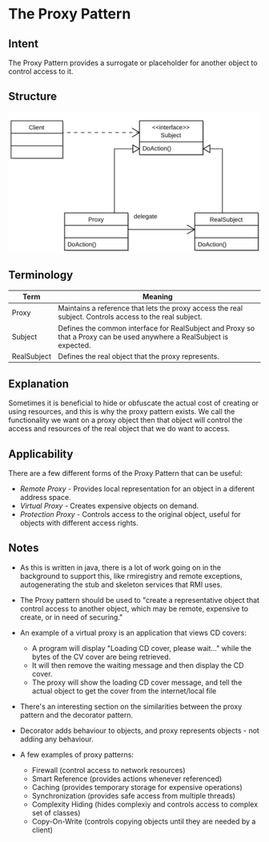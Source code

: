 # The Proxy Pattern

## Intent

The Proxy Pattern provides a surrogate or placeholder for another object to control access to it.

## Structure

![](../../data/proxy_pattern_uml.png) 

## Terminology

| Term          | Meaning                                                                                                                   |
| ------------- | ------------------------------------------------------------------------------------------------------------------------- |
| Proxy         | Maintains a reference that lets the proxy access the real subject. Controls access to the real subject.                   |
| Subject       | Defines the common interface for RealSubject and Proxy so that a Proxy can be used anywhere a RealSubject is expected.    |
| RealSubject   | Defines the real object that the proxy represents.                                                                        |

## Explanation

Sometimes it is beneficial to hide or obfuscate the actual cost of creating or
using resources, and this is why the proxy pattern exists.  We call the
functionality we want on a proxy object then that object will control the
access and resources of the real object that we do want to access.

## Applicability 

There are a few different forms of the Proxy Pattern that can be useful:
 * _Remote Proxy_ - Provides local representation for an object in a diferent address space.
 * _Virtual Proxy_ - Creates expensive objects on demand.
 * _Protection Proxy_ - Controls access to the original object, useful for objects with different access rights.

## Notes

* As this is written in java, there is a lot of work going on in the
  background to support this, like rmiregistry and remote exceptions,
  autogenerating the stub and skeleton services that RMI uses.

* The Proxy pattern should be used to "create a representative object that
  control access to another object, which may be remote, expensive to create,
  or in need of securing."

* An example of a virtual proxy is an application that views CD covers:
    - A program will display "Loading CD cover, please wait..." while the bytes of the CV cover are being retrieved.
    - It will then remove the waiting message and then display the CD cover.
    - The proxy will show the loading CD cover message, and tell the actual object to get the cover from the internet/local file

* There's an interesting section on the similarities between the proxy pattern and the decorator pattern.

* Decorator adds behaviour to objects, and proxy represents objects - not adding any behaviour.

* A few examples of proxy patterns:
    - Firewall (control access to network resources)
    - Smart Reference (provides actions whenever referenced)
    - Caching (provides temporary storage for expensive operations)
    - Synchronization (provides safe access from multiple threads)
    - Complexity Hiding (hides complexiy and controls access to complex set of classes)
    - Copy-On-Write (controls copying objects until they are needed by a client)
